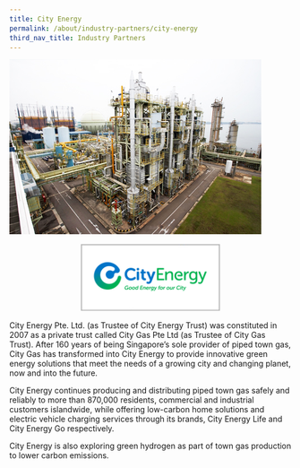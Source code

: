 ```yaml
---
title: City Energy
permalink: /about/industry-partners/city-energy
third_nav_title: Industry Partners
---
```

<img src="/images/careers/industry-partners/city_gas_large.jpg" alt="City Energy" style="width: 450px; height: 312px;" /><br/>

<div style="text-align: center;">
    <a href="https://www.cityenergy.com.sg/" target="_blank"><img alt="City Energy" src="/images/common/partner-logos/city_energy.png" style="width: 250px; height: 120px; text-align: center;"></a>
</div>

City Energy Pte. Ltd. (as Trustee of City Energy Trust) was constituted in 2007 as a private trust called City Gas Pte Ltd (as Trustee of City Gas Trust). After 160 years of being Singapore’s sole provider of piped town gas, City Gas has transformed into City Energy to provide innovative green energy solutions that meet the needs of a growing city and changing planet, now and into the future.

City Energy continues producing and distributing piped town gas safely and reliably to more than 870,000 residents, commercial and industrial customers islandwide, while offering low-carbon home solutions and electric vehicle charging services through its brands, City Energy Life and City Energy Go respectively.

City Energy is also exploring green hydrogen as part of town gas production to lower carbon emissions.
